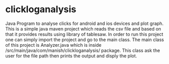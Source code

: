 # clickloganalysis
Java Program to analyse clicks for android and ios devices and plot graph.
This is a simple java maven project which reads the csv file and based on that it provides results using library of tablesaw.
In order to run this project one can simply import the project and go to the main class.
The main class of this project is Analyzer.java which is inside /src/main/java/com/manish/clickloganalysis/ package. 
This class ask the user for the file path then prints the output and disply the plot.
